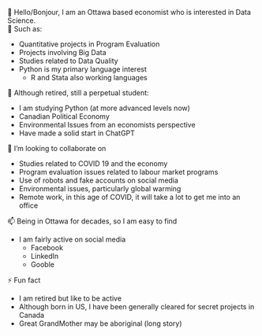 👋 Hello/Bonjour, I am an Ottawa based economist who is interested in Data Science.   
👀 Such as: 
- Quantitative projects in Program Evaluation
- Projects involving Big Data
- Studies related to Data Quality
- Python is my primary language interest
  - R and Stata also working languages 
  
🌱 Although retired, still a perpetual student:
- I am studying Python (at more advanced levels now)
- Canadian Political Economy
- Environmental Issues from an economists perspective
- Have made a solid start in ChatGPT
  
🤝 I’m looking to collaborate on
- Studies related to COVID 19 and the economy
- Program evaluation issues related to labour market programs
- Use of robots and fake accounts on social media
- Environmental issues, particularly global warming
- Remote work, in this age of COVID, it will take a lot to get me into an office
  
📫 Being in Ottawa for decades, so I am easy to find
- I am fairly active on social media
  - Facebook
  - LinkedIn
  - Gooble
    
⚡ Fun fact
  - I am retired but like to be active
  - Although born in US, I have been generally cleared for secret projects in Canada
  - Great GrandMother may be aboriginal (long story)

